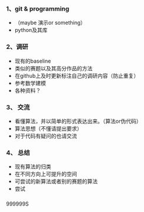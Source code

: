 ### 1、git & programming

- （maybe 演示or something）
- python及其库

### 2、调研

- 现有的baseline
- 类似的赛题以及其高分作品的方法
- 在github上及时更新标注自己的调研内容（防止重复）
- 参考数学建模
- 各种资料？

### 3、 交流

- 看懂算法，并以简单的形式表达出来。（算法or伪代码）
- 算法思想（不懂请提出要求）
- 对于代码有疑问的也请交流

### 4、 总结

- 现有算法的归类
- 在不同方向上可提升的空间
- 可尝试的新算法或者别的赛题的算法
- 尝试

### 



999999S



